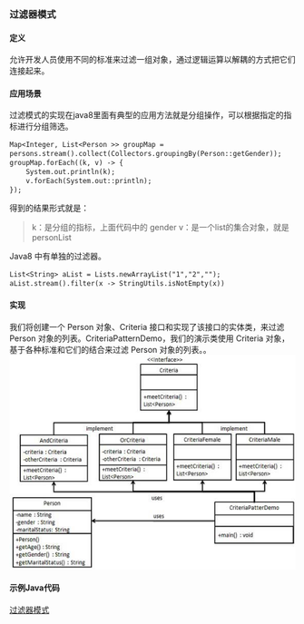### 过滤器模式

#### 定义
允许开发人员使用不同的标准来过滤一组对象，通过逻辑运算以解耦的方式把它们连接起来。    

#### 应用场景       
过滤模式的实现在java8里面有典型的应用方法就是分组操作，可以根据指定的指标进行分组筛选。      
```
Map<Integer, List<Person >> groupMap = persons.stream().collect(Collectors.groupingBy(Person::getGender));
groupMap.forEach((k, v) -> {
    System.out.println(k);
    v.forEach(System.out::println);
});
```
得到的结果形式就是：      
        
 > k：是分组的指标，上面代码中的 gender
 > v：是一个list的集合对象，就是 personList
 
 Java8 中有单独的过滤器。        
 ```
 List<String> aList = Lists.newArrayList("1","2","");
 aList.stream().filter(x -> StringUtils.isNotEmpty(x))
```

#### 实现     
我们将创建一个 Person 对象、Criteria 接口和实现了该接口的实体类，来过滤 Person 对象的列表。CriteriaPatternDemo，我们的演示类使用 Criteria 对象，基于各种标准和它们的结合来过滤 Person 对象的列表。。      
![Alt text](./images/filter_pattern.jpg)

#### 示例Java代码
[过滤器模式](../src/main/java/com/lvt/pattern_08)